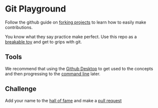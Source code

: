# Git Playground
Follow the github guide on [forking projects](https://guides.github.com/activities/forking/) to learn how to easily make contributions.

You know what they say practice make perfect.  Use this repo as a [breakable toy](https://www.safaribooksonline.com/library/view/apprenticeship-patterns/9780596806842/ch05s03.html) and get to grips with git.

## Tools
We recommend that using the [Github Desktop](https://desktop.github.com/) to get used to the concepts and then progressing to the [command line](https://github.com/CodeHubOrg/javascript101/blob/master/docs/git.md) later.

## Challenge
Add your name to the [hall of fame](https://github.com/CodeHubOrg/git-playground/blob/master/hall-of-fame.md) and make a [pull request](https://help.github.com/articles/about-pull-requests/)
